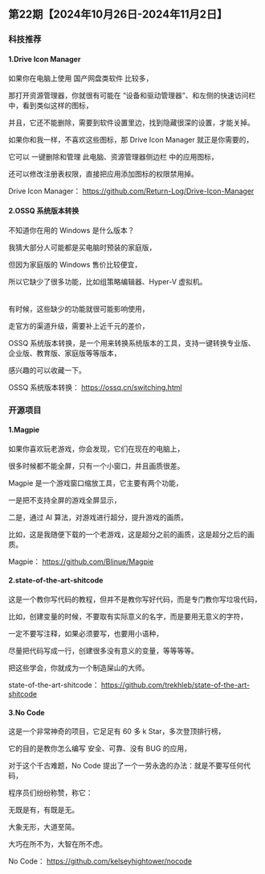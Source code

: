 ## 第22期【2024年10月26日-2024年11月2日】

### 科技推荐

#### 1.Drive Icon Manager

如果你在电脑上使用 国产网盘类软件 比较多，

那打开资源管理器，你就很有可能在 “设备和驱动管理器”、和左侧的快速访问栏中，看到类似这样的图标，

并且，它还不能删除，需要到软件设置里边，找到隐藏很深的设置，才能关掉。

如果你和我一样，不喜欢这些图标，那 Drive Icon Manager 就正是你需要的，

它可以 一键删除和管理 此电脑、资源管理器侧边栏 中的应用图标，

还可以修改注册表权限，直接把应用添加图标的权限禁用掉。

Drive Icon Manager：
https://github.com/Return-Log/Drive-Icon-Manager

#### 2.OSSQ 系统版本转换

不知道你在用的 Windows 是什么版本？

我猜大部分人可能都是买电脑时预装的家庭版，

但因为家庭版的 Windows 售价比较便宜，

所以它缺少了很多功能，比如组策略编辑器、Hyper-V 虚拟机。
<br/>
<br/>
<br/>
有时候，这些缺少的功能就很可能影响使用，

走官方的渠道升级，需要补上近千元的差价，

OSSQ 系统版本转换，是一个用来转换系统版本的工具，支持一键转换专业版、企业版、教育版、家庭版等等版本，

感兴趣的可以收藏一下。

OSSQ 系统版本转换：
https://ossq.cn/switching.html

### 开源项目

#### 1.Magpie

如果你喜欢玩老游戏，你会发现，它们在现在的电脑上，

很多时候都不能全屏，只有一个小窗口，并且画质很差。

Magpie 是一个游戏窗口缩放工具，它主要有两个功能，

一是把不支持全屏的游戏全屏显示，

二是，通过 AI 算法，对游戏进行超分，提升游戏的画质。

比如，这是我随便下载的一个老游戏，这是超分之前的画质，这是超分之后的画质。

Magpie：
https://github.com/Blinue/Magpie

#### 2.state-of-the-art-shitcode

这是一个教你写代码的教程，但并不是教你写好代码，而是专门教你写垃圾代码，
 
比如，创建变量的时候，不要取有实际意义的名字，而是要用无意义的字符，

一定不要写注释，如果必须要写，也要用小语种，

尽量把代码写成一行，创建很多没有意义的变量，等等等等。

把这些学会，你就成为一个制造屎山的大师。

state-of-the-art-shitcode：
https://github.com/trekhleb/state-of-the-art-shitcode

#### 3.No Code

这是一个非常神奇的项目，它足足有 60 多 k Star，多次登顶排行榜，

它的目的是教你怎么编写 安全、可靠、没有 BUG 的应用，

对于这个千古难题，No Code 提出了一个一劳永逸的办法：就是不要写任何代码，

程序员们纷纷称赞，称它：

无既是有，有既是无。

大象无形，大道至简。

大巧在所不为，大智在所不虑。

No Code：
https://github.com/kelseyhightower/nocode
